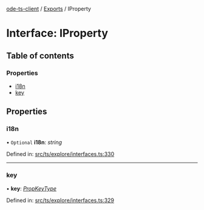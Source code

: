 [ode-ts-client](../README.md) / [Exports](../modules.md) / IProperty

# Interface: IProperty

## Table of contents

### Properties

- [i18n](iproperty.md#i18n)
- [key](iproperty.md#key)

## Properties

### i18n

• `Optional` **i18n**: *string*

Defined in: [src/ts/explore/interfaces.ts:330](https://github.com/opendigitaleducation/ode-ts-client/blob/b81969a/src/ts/explore/interfaces.ts#L330)

___

### key

• **key**: [*PropKeyType*](../modules.md#propkeytype)

Defined in: [src/ts/explore/interfaces.ts:329](https://github.com/opendigitaleducation/ode-ts-client/blob/b81969a/src/ts/explore/interfaces.ts#L329)
